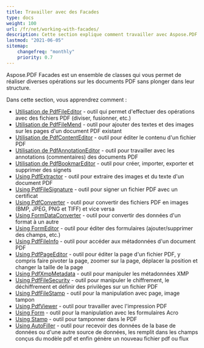 ```yaml
---
title: Travailler avec des Facades
type: docs
weight: 100
url: /fr/net/working-with-facades/
description: Cette section explique comment travailler avec Aspose.PDF Facades - un ensemble d'outils pour des opérations populaires avec PDF.
lastmod: "2021-06-05"
sitemap:
    changefreq: "monthly"
    priority: 0.7
---
```


Aspose.PDF Facades est un ensemble de classes qui vous permet de réaliser diverses opérations sur les documents PDF sans plonger dans leur structure.

Dans cette section, vous apprendrez comment :

- [Utilisation de PdfFileEditor](/pdf/fr/net/pdffileeditor-class/) - outil qui permet d'effectuer des opérations avec des fichiers PDF (diviser, fusionner, etc.)
- [Utilisation de PdfFileMend](/pdf/fr/net/pdffilemend-class/) - outil pour ajouter des textes et des images sur les pages d'un document PDF existant
- [Utilisation de PdfContentEditor](/pdf/fr/net/pdfcontenteditor-class/) - outil pour éditer le contenu d'un fichier PDF
- [Utilisation de PdfAnnotationEditor](/pdf/fr/net/pdfannotationeditor-class/) - outil pour travailler avec les annotations (commentaires) des documents PDF
- [Utilisation de PdfBookmarEditor](/pdf/fr/net/working-with-bookmarks-facades/) - outil pour créer, importer, exporter et supprimer des signets
- [Using PdfExtractor](/pdf/fr/net/pdfextractor-class/) - outil pour extraire des images et du texte d'un document PDF
- [Using PdfFileSignature](/pdf/fr/net/pdffilesignature-class/) - outil pour signer un fichier PDF avec un certificat
- [Using PdfConverter](/pdf/fr/net/pdfconverter-class/) - outil pour convertir des fichiers PDF en images (BMP, JPEG, PNG et TIFF) et vice versa
- [Using FormDataConverter](/pdf/fr/net/formdataconverter-class/) - outil pour convertir des données d'un format à un autre
- [Using FormEditor](/pdf/fr/net/formeditor-class/) - outil pour éditer des formulaires (ajouter/supprimer des champs, etc.)
- [Using PdfFileInfo](/pdf/fr/net/pdffileinfo-class/) - outil pour accéder aux métadonnées d'un document PDF
- [Using PdfPageEditor](/pdf/fr/net/pdfpageeditor-class/) - outil pour éditer la page d'un fichier PDF, y compris faire pivoter la page, zoomer sur la page, déplacer la position et changer la taille de la page
- [Using PdfXmpMetadata](/pdf/fr/net/pdfxmpmetadata-class/) - outil pour manipuler les métadonnées XMP
- [Using PdfFileSecurity](/pdf/fr/net/pdffilesecurity-class/) - outil pour manipuler le chiffrement, le déchiffrement et définir des privilèges sur un fichier PDF
- [Using PdfFileStamp](/pdf/fr/net/pdffilestamp-class/) - outil pour la manipulation avec page, image tampon
- [Using PdfViewer](/pdf/fr/net/pdfviewer-class/) - outil pour travailler avec l'impression PDF
- [Using Form](/pdf/fr/net/form-class/) - outil pour la manipulation avec les formulaires Acro
- [Using Stamp](/pdf/fr/net/stamp-class/) - outil pour tamponner dans le PDF
- [Using AutoFiller](/pdf/fr/net/autofiller-class/) - outil pour recevoir des données de la base de données ou d'une autre source de données, les remplit dans les champs conçus du modèle pdf et enfin génère un nouveau fichier pdf ou flux